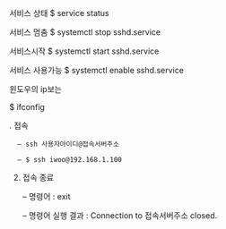 서비스 상태
$ service status

서비스 멈춤
$ systemctl stop sshd.service

서비스시작
$ systemctl start sshd.service

서비스 사용가능
$ systemctl enable sshd.service

윈도우의 ip보는

$ ifconfig

. 접속

      – ssh 사용자아이디@접속서버주소

      – $ ssh iwoo@192.168.1.100

2. 접속 종료

    – 명령어 : exit

    – 명령어 실행 결과 : Connection to 접속서버주소 closed.
